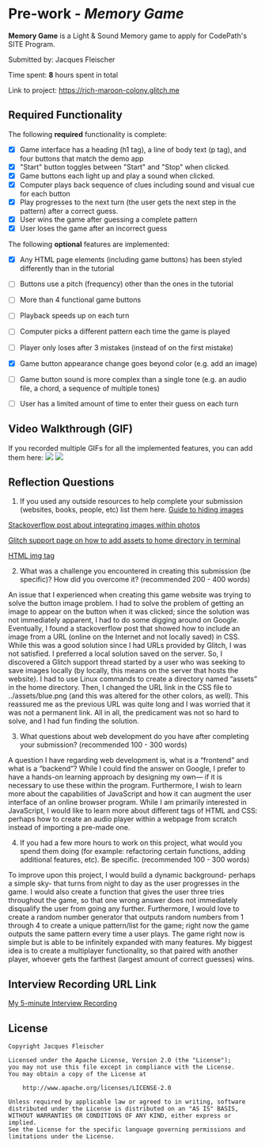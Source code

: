 # Pre-work - *Memory Game*

**Memory Game** is a Light & Sound Memory game to apply for CodePath's SITE Program. 

Submitted by: Jacques Fleischer

Time spent: **8** hours spent in total

Link to project: https://rich-maroon-colony.glitch.me

## Required Functionality

The following **required** functionality is complete:

* [x] Game interface has a heading (h1 tag), a line of body text (p tag), and four buttons that match the demo app
* [x] "Start" button toggles between "Start" and "Stop" when clicked. 
* [x] Game buttons each light up and play a sound when clicked. 
* [x] Computer plays back sequence of clues including sound and visual cue for each button
* [x] Play progresses to the next turn (the user gets the next step in the pattern) after a correct guess. 
* [x] User wins the game after guessing a complete pattern
* [x] User loses the game after an incorrect guess

The following **optional** features are implemented:

* [x] Any HTML page elements (including game buttons) has been styled differently than in the tutorial
* [ ] Buttons use a pitch (frequency) other than the ones in the tutorial
* [ ] More than 4 functional game buttons
* [ ] Playback speeds up on each turn
* [ ] Computer picks a different pattern each time the game is played
* [ ] Player only loses after 3 mistakes (instead of on the first mistake)
* [x] Game button appearance change goes beyond color (e.g. add an image)
* [ ] Game button sound is more complex than a single tone (e.g. an audio file, a chord, a sequence of multiple tones)
* [ ] User has a limited amount of time to enter their guess on each turn


## Video Walkthrough (GIF)

If you recorded multiple GIFs for all the implemented features, you can add them here:
![](http://g.recordit.co/I8th2q8Y4j.gif)
![](http://g.recordit.co/MUPQj4LESV.gif)

## Reflection Questions
1. If you used any outside resources to help complete your submission (websites, books, people, etc) list them here. 
[Guide to hiding images](https://careerkarma.com/blog/css-hide-element/)

[Stackoverflow post about integrating images within photos](https://stackoverflow.com/questions/2444894/how-to-set-background-image-in-submit-button)

[Glitch support page on how to add assets to home directory in terminal](https://support.glitch.com/t/assets-folder-path/4638/6)

[HTML img tag](https://www.w3schools.com/tags/tag_img.asp)

2. What was a challenge you encountered in creating this submission (be specific)? How did you overcome it? (recommended 200 - 400 words) 

An issue that I experienced when creating this game website was trying to solve the button image problem. I had to solve the problem of getting an image to appear on the button when it was clicked; since the solution was not immediately apparent, I had to do some digging around on Google. Eventually, I found a stackoverflow post that showed how to include an image from a URL (online on the Internet and not locally saved) in CSS. While this was a good solution since I had URLs provided by Glitch, I was not satisfied. I preferred a local solution saved on the server.
So, I discovered a Glitch support thread started by a user who was seeking to save images locally (by locally, this means on the server that hosts the website). I had to use Linux commands to create a directory named “assets” in the home directory. Then, I changed the URL link in the CSS file to ../assets/blue.png (and this was altered for the other colors, as well). This reassured me as the previous URL was quite long and I was worried that it was not a permanent link. All in all, the predicament was not so hard to solve, and I had fun finding the solution.

3. What questions about web development do you have after completing your submission? (recommended 100 - 300 words) 

A question I have regarding web development is, what is a “frontend” and what is a “backend”? While I could find the answer on Google, I prefer to have a hands-on learning approach by designing my own— if it is necessary to use these within the program. Furthermore, I wish to learn more about the capabilities of JavaScript and how it can augment the user interface of an online browser program.
While I am primarily interested in JavaScript, I would like to learn more about different tags of HTML and CSS: perhaps how to create an audio player within a webpage from scratch instead of importing a pre-made one.

4. If you had a few more hours to work on this project, what would you spend them doing (for example: refactoring certain functions, adding additional features, etc). Be specific. (recommended 100 - 300 words) 

To improve upon this project, I would build a dynamic background- perhaps a simple sky- that turns from night to day as the user progresses in the game. I would also create a function that gives the user three tries throughout the game, so that one wrong answer does not immediately disqualify the user from going any further. Furthermore, I would love to create a random number generator that outputs random numbers from 1 through 4 to create a unique pattern/list for the game; right now the game outputs the same pattern every time a user plays.
The game right now is simple but is able to be infinitely expanded with many features. My biggest idea is to create a multiplayer functionality, so that paired with another player, whoever gets the farthest (largest amount of correct guesses) wins.



## Interview Recording URL Link

[My 5-minute Interview Recording](https://youtu.be/fvAjN2w9dm4)


## License

    Copyright Jacques Fleischer

    Licensed under the Apache License, Version 2.0 (the "License");
    you may not use this file except in compliance with the License.
    You may obtain a copy of the License at

        http://www.apache.org/licenses/LICENSE-2.0

    Unless required by applicable law or agreed to in writing, software
    distributed under the License is distributed on an "AS IS" BASIS,
    WITHOUT WARRANTIES OR CONDITIONS OF ANY KIND, either express or implied.
    See the License for the specific language governing permissions and
    limitations under the License.

